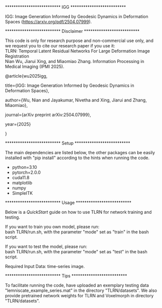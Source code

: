 ************************** IGG ************************** 

IGG: Image Generation Informed by Geodesic Dynamics in Deformation Spaces (https://arxiv.org/pdf/2504.07999).


************************** Disclaimer ************************** 

This code is only for research purpose and non-commercial use only, and we request you to cite our research paper if you use it:  
TLRN: Temporal Latent Residual Networks For Large Deformation Image Registration  
Nian Wu, Jiarui Xing, and Miaomiao Zhang. Information Processing in Medical Imaging (IPMI 2025).

@article{wu2025igg,

  title={IGG: Image Generation Informed by Geodesic Dynamics in Deformation Spaces},
  
  author={Wu, Nian and Jayakumar, Nivetha and Xing, Jiarui and Zhang, Miaomiao},
  
  journal={arXiv preprint arXiv:2504.07999},
  
  year={2025}
  
}

************************** Setup ************************** 

The main dependencies are listed below, the other packages can be easily installed with "pip install" according to the hints when running the code.

* python=3.10
* pytorch=2.0.0
* cuda11.8
* matplotlib
* numpy
* SimpleITK


************************** Usage ************************** 

Below is a *QuickStart* guide on how to use TLRN for network training and testing.

If you want to train you own model, please run:  
bash TLRN/run.sh, with the parameter "mode" set as "train" in the bash script.

If you want to test the model, please run:  
bash TLRN/run.sh, with the parameter "mode" set as "test" in the bash script.

Required Input Data: time-series image.

************************** Tips ************************** 

To facilitate running the code, have uploaded an exemplary testing data "lemniscate_example_series.mat" in the directory "TLRN/datasets". We also provide pretrained network weights for TLRN and Voxelmorph in directory "TLRN/datasets".



